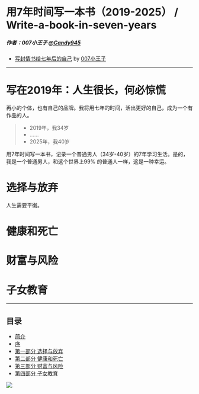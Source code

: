 # 用7年时间写一本书（2019-2025） / Write-a-book-in-seven-years
##### 作者：007小王子 [@Candy945](https://github.com/Candy945)

* [写封情书给七年后的自己](https://www.jianshu.com/p/3219bd71933f) by [007小王子](https://www.jianshu.com/u/af5994a96e77)


-----

# 写在2019年：人生很长，何必惊慌

再小的个体，也有自己的品牌。我将用七年的时间，活出更好的自己，成为一个有作品的人。

> * 2019年，我34岁
> * ……
> * 2025年，我40岁

用7年时间写一本书，记录一个普通男人（34岁-40岁）的7年学习生活。是的，我是一个普通男人，和这个世界上99% 的普通人一样，这是一种幸运。

# 选择与放弃

人生需要平衡。


# 健康和死亡




# 财富与风险




# 子女教育














-----

## 目录

* [简介](README.md)
* [序](Forword.md)
* [第一部分 选择与放弃](Chapter0.md)
* [第二部分 健康和死亡](Chapter1.md)
* [第三部分 财富与风险](Chapter2.md)
* [第四部分 子女教育](Chapter3.md)

![](images/cover.jpg)
